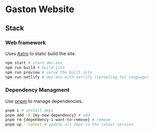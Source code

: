 # Gaston Website

## Stack

### Web framework

Uses [Astro](https://astro.build/) to static build the site.

```sh
npm start # start dev env
npm run build # build site
npm run preview # serve the built site
npm run netlify # dev env with netlify (rerouting for language)
```

### Dependency Managment

Use [pnpm](https://pnpm.io/) to manage dependencies.
```sh
pnpm i # install deps
pnpm add -D {my-new-dependency} # add
pnpm rm {dependency-i-want-to-remove} # remove
pnpm up --latest # update all deps to the latest version 
```